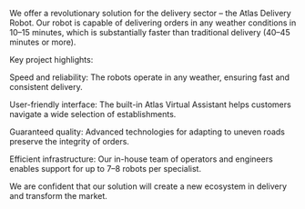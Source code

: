 We offer a revolutionary solution for the delivery sector – the Atlas Delivery Robot. Our robot is capable of delivering orders in any weather conditions in 10–15 minutes, which is substantially faster than traditional delivery (40–45 minutes or more).

Key project highlights:

Speed and reliability: The robots operate in any weather, ensuring fast and consistent delivery.

User-friendly interface: The built-in Atlas Virtual Assistant helps customers navigate a wide selection of establishments.

Guaranteed quality: Advanced technologies for adapting to uneven roads preserve the integrity of orders.

Efficient infrastructure: Our in-house team of operators and engineers enables support for up to 7–8 robots per specialist.

We are confident that our solution will create a new ecosystem in delivery and transform the market.

